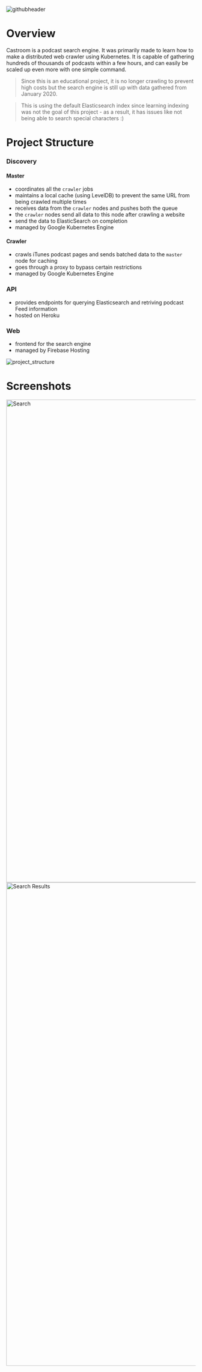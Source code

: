 ![githubheader](https://user-images.githubusercontent.com/4590693/71388932-9e1a7b80-25b7-11ea-9a00-31b965cc1078.png)

# Overview
Castroom is a podcast search engine. It was primarily made to learn how to make a distributed web crawler using Kubernetes. It is capable of gathering hundreds of thousands of podcasts within a few hours, and can easily be scaled up even more with one simple command. 

> Since this is an educational project, it is no longer crawling to prevent high costs but the search engine is still up with data gathered from January 2020.

> This is using the default Elasticsearch index since learning indexing was not the goal of this project - as a result, it has issues like not being able to search special characters :) 

# Project Structure
### Discovery
#### Master
- coordinates all the `crawler` jobs
- maintains a local cache (using LevelDB) to prevent the same URL from being crawled multiple times
- receives data from the `crawler` nodes and pushes both the queue
- the `crawler` nodes send all data to this node after crawling a website
- send the data to ElasticSearch on completion
- managed by Google Kubernetes Engine
#### Crawler
- crawls iTunes podcast pages and sends batched data to the `master` node for caching 
- goes through a proxy to bypass certain restrictions
- managed by Google Kubernetes Engine
### API 
- provides endpoints for querying Elasticsearch and retriving podcast Feed information
- hosted on Heroku
### Web
- frontend for the search engine
- managed by Firebase Hosting

![project_structure](https://user-images.githubusercontent.com/4590693/77039990-ad258580-697c-11ea-84fa-61f0d5d3f14b.png)

# Screenshots
<img width="1284" alt="Search" src="https://user-images.githubusercontent.com/4590693/72404218-c4908a00-3711-11ea-9bd1-c3c6a1bbb4c5.png">
<img width="1286" alt="Search Results" src="https://user-images.githubusercontent.com/4590693/72404219-c4908a00-3711-11ea-87ea-762630172249.png">
